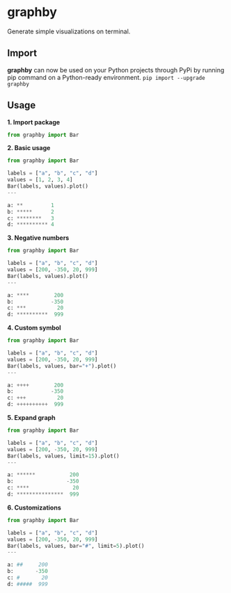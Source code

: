 # graphby
Generate simple visualizations on terminal.

## Import
**graphby** can now be used on your Python projects through PyPi by running pip command on a Python-ready environment.
`pip import --upgrade graphby`

## Usage
**1. Import package**
```python
from graphby import Bar
```

**2. Basic usage**
```python
from graphby import Bar

labels = ["a", "b", "c", "d"]
values = [1, 2, 3, 4]
Bar(labels, values).plot()
---

a: **         1
b: *****      2
c: ********   3
d: ********** 4
```

**3. Negative numbers**
```python
from graphby import Bar

labels = ["a", "b", "c", "d"]
values = [200, -350, 20, 999]
Bar(labels, values).plot()
---

a: ****        200
b:            -350
c: ***          20
d: **********  999
```

**4. Custom symbol**
```python
from graphby import Bar

labels = ["a", "b", "c", "d"]
values = [200, -350, 20, 999]
Bar(labels, values, bar="+").plot()
---

a: ++++        200
b:            -350
c: +++          20
d: ++++++++++  999
```


**5. Expand graph**
```python
from graphby import Bar

labels = ["a", "b", "c", "d"]
values = [200, -350, 20, 999]
Bar(labels, values, limit=15).plot()
---

a: ******           200
b:                 -350
c: ****              20
d: ***************  999
```


**6. Customizations**
```python
from graphby import Bar

labels = ["a", "b", "c", "d"]
values = [200, -350, 20, 999]
Bar(labels, values, bar="#", limit=5).plot()
---

a: ##     200
b:       -350
c: #       20
d: #####  999
```

